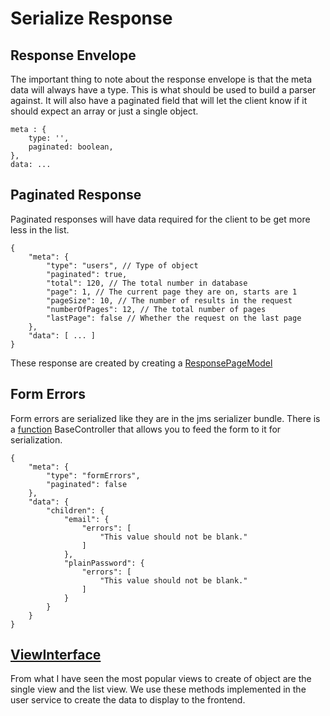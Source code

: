 # Serialize Response

## Response Envelope

The important thing to note about the response envelope is that the meta data will always have a type.  This is what should be used to build a parser against.  It will also have a paginated field that will let the client know if it should expect an array or just a single object.

``` 
meta : {
    type: '',
    paginated: boolean,
},
data: ...
```

## Paginated Response

Paginated responses will have data required for the client to be get more less in the list.  

``` 
{
    "meta": {
        "type": "users", // Type of object
        "paginated": true,
        "total": 120, // The total number in database
        "page": 1, // The current page they are on, starts are 1
        "pageSize": 10, // The number of results in the request
        "numberOfPages": 12, // The total number of pages
        "lastPage": false // Whether the request on the last page
    },
    "data": [ ... ]  
}
```

These response are created by creating a [ResponsePageModel](https://github.com/phptuts/StarterBundleForSymfony/blob/master/src/Model/Response/ResponsePageModel.php)

## Form Errors

Form errors are serialized like they are in the jms serializer bundle.  There is a [function](https://github.com/phptuts/StarterBundleForSymfony/blob/master/src/Controller/BaseRestController.php#L37) BaseController that allows you to feed the form to it for serialization.

``` 
{
    "meta": {
        "type": "formErrors",
        "paginated": false
    },
    "data": {
        "children": {
            "email": {
                "errors": [
                    "This value should not be blank."
                ]
            },
            "plainPassword": {
                "errors": [
                    "This value should not be blank."
                ]
            }
        }
    }
}
```

## [ViewInterface](https://github.com/phptuts/StarterBundleForSymfony/blob/master/src/Entity/ViewInterface.php)

From what I have seen the most popular views to create of object are the single view and the list view.  We use these methods implemented in the user service to create the data to display to the frontend.
